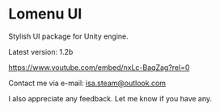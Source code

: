 # Lomenu UI
Stylish UI package for Unity engine.

Latest version: 1.2b

https://www.youtube.com/embed/nxLc-BaqZag?rel=0

Contact me via e-mail: isa.steam@outlook.com

I also appreciate any feedback. Let me know if you have any.


